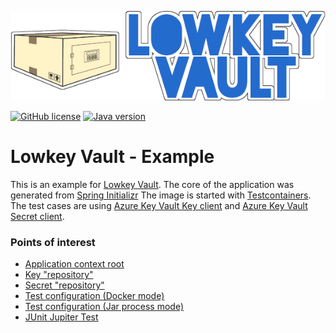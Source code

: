 ![LowkeyVault](https://raw.githubusercontent.com/nagyesta/lowkey-vault/main/.github/assets/LowkeyVault-logo-full.png)

[![GitHub license](https://img.shields.io/github/license/nagyesta/lowkey-vault-example?color=informational)](https://raw.githubusercontent.com/nagyesta/lowkey-vault-example/main/LICENSE)
[![Java version](https://img.shields.io/badge/Java%20version-11-yellow?logo=java)](https://img.shields.io/badge/Java%20version-11-yellow?logo=java)

# Lowkey Vault - Example

This is an example for [Lowkey Vault](https://github.com/nagyesta/lowkey-vault). The core of the application was generated
from [Spring Initializr](https://start.spring.io)
The image is started with [Testcontainers](https://testcontainers.org/). The test cases are using
[Azure Key Vault Key client](https://docs.microsoft.com/en-us/azure/key-vault/keys/quick-create-java)
and [Azure Key Vault Secret client](https://docs.microsoft.com/en-us/azure/key-vault/secrets/quick-create-java).

### Points of interest

* [Application context root](src/main/java/com/github/nagyesta/lowkeyvault/example/LowkeyVaultExampleApplication.java)
* [Key "repository"](src/main/java/com/github/nagyesta/lowkeyvault/example/impl/AzureKeyRepositoryImpl.java)
* [Secret "repository"](src/main/java/com/github/nagyesta/lowkeyvault/example/impl/AzureSecretRepositoryImpl.java)
* [Test configuration (Docker mode)](src/test/java/com/github/nagyesta/lowkeyvault/example/AzureAccessTestDockerConfiguration.java)
* [Test configuration (Jar process mode)](src/test/java/com/github/nagyesta/lowkeyvault/example/AzureAccessTestProcessConfiguration.java)
* [JUnit Jupiter Test](src/test/java/com/github/nagyesta/lowkeyvault/example/LowkeyVaultExampleApplicationTests.java)

